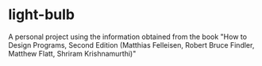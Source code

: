 # light-bulb
A personal project using the information obtained from the book "How to Design Programs, Second Edition (Matthias Felleisen, Robert Bruce Findler, Matthew Flatt, Shriram Krishnamurthi)"
